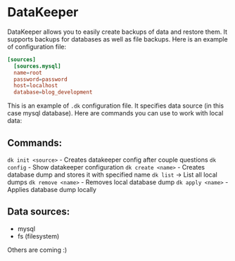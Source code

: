 DataKeeper
==========

DataKeeper allows you to easily create backups of data and restore them. It supports backups for databases as well as file backups. Here is an example of configuration file:
```toml
[sources]
  [sources.mysql]
  name=root
  password=password
  host=localhost
  database=blog_development
```

This is an example of `.dk` configuration file. It specifies data source (in this case mysql database). Here are commands you can use to work with local data:

Commands:
---------
`dk init <source>` - Creates datakeeper config after couple questions
`dk config` - Show datakeeper configuration
`dk create <name>` - Creates database dump and stores it with specified name
`dk list` -> List all local dumps
`dk remove <name>` - Removes local database dump
`dk apply <name>` - Applies database dump locally

Data sources:
-------------
- mysql
- fs (filesystem)

Others are coming :)
